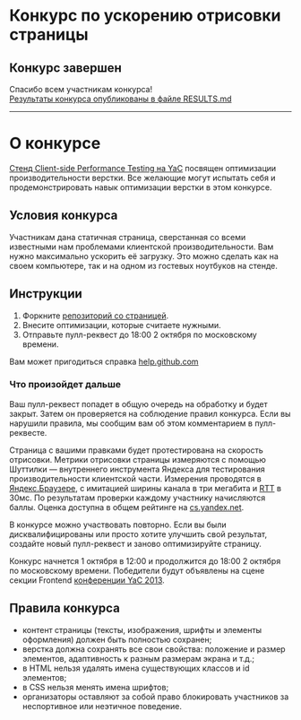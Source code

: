 Конкурс по ускорению отрисовки страницы
=======================================

Конкурс завершен
-------------
Спасибо всем участникам конкурса!  
[Результаты конкурса опубликованы в файле RESULTS.md](RESULTS.md)

---

О конкурсе
==========
[Стенд Client-side Performance Testing на YaC](http://tech.yandex.ru/events/yac/2013/#competition) посвящен оптимизации производительности верстки. Все желающие могут испытать себя и продемонстрировать навык оптимизации верстки в этом конкурсе.

Условия конкурса
-------------
Участникам дана статичная страница, сверстанная со всеми известными нам проблемами клиентской производительности. Вам нужно максимально ускорить её загрузку. Это можно сделать как на своем компьютере, так и на одном из гостевых ноутбуков на стенде.


Инструкции
----------
  1. Форкните [репозиторий со страницей](http://github.com/yandex-cs/yac2013).
  2. Внесите оптимизации, которые считаете нужными.
  3. Отправьте пулл-реквест до 18:00 2 октября по московскому времени.

Вам может пригодиться справка [help.github.com](http://help.github.com)

### Что произойдет дальше

Ваш пулл-реквест попадет в общую очередь на обработку и будет закрыт. Затем он проверяется на соблюдение правил конкурса. Если вы нарушили правила, мы сообщим вам об этом комментарием в пулл-реквесте.

Страница с вашими правками будет протестирована на скорость отрисовки. Метрики отрисовки страницы измеряются с помощью Шуттилки — внутреннего инструмента Яндекса для тестирования производительности клиентской части. Измерения проводятся в [Яндекс.Браузере](http://browser.yandex.ru/), с имитацией ширины канала в три мегабита и [RTT](https://en.wikipedia.org/wiki/Round-trip_delay_time) в 30мс. По результатам проверки каждому участнику начисляются баллы. Оценка доступна в общем рейтинге на [cs.yandex.net](http://cs.yandex.net).

В конкурсе можно участвовать повторно. Если вы были дисквалифицированы или просто хотите улучшить свой результат, создайте новый пулл-реквест и заново оптимизируйте страницу.

Конкурс начнется 1 октября в 12:00 и продолжится до 18:00 2 октября по московскому времени. Победители будут объявлены на сцене секции Frontend [конференции YaC 2013](http://tech.yandex.ru/events/yac/2013/).

Правила конкурса
-----------------
  - контент страницы (тексты, изображения, шрифты и элементы оформления) должен быть полностью сохранен;
  - верстка должна сохранять все свои свойства: положение и размер элементов, адаптивность к разным размерам экрана и т.д.;
  - в HTML нельзя удалять имена существующих классов и id элементов;
  - в CSS нельзя менять имена шрифтов;
  - организаторы оставляют за собой право блокировать участников за неспортивное или неэтичное поведение.
